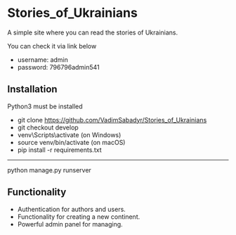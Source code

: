 # Stories_of_Ukrainians

A simple site where you can read the stories of Ukrainians.

You can check it via link below

* username: admin
* password: 796796admin541

## Installation 

Python3 must be installed

* git clone https://github.com/VadimSabadyr/Stories_of_Ukrainians
* git checkout develop
* venv\Scripts\activate (on Windows)
* source venv/bin/activate (on macOS)
* pip install -r requirements.txt
---
python manage.py runserver

## Functionality

* Authentication for authors and users.
* Functionality for creating a new continent.
* Powerful admin panel for managing.
